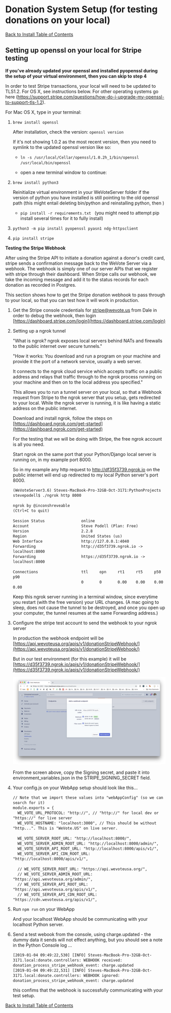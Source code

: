 # Donation System Setup (for testing donations on your local)

[Back to Install Table of Contents](README_API_INSTALL.md)


## Setting up openssl on your local for Stripe testing

**If you've already updated your openssl and installed pyopenssl during the setup of your virtual environment, then you can skip to step 4**

In order to test Stripe transactions, your local will need to be updated to TLS1.2. For OS X, see instructions below.
For other operating systems go here (https://support.stripe.com/questions/how-do-i-upgrade-my-openssl-to-support-tls-1.2). 

For Mac OS X, type in your terminal:

1. `brew install openssl`

   After installation, check the version: `openssl version`
   
   If it's not showing 1.0.2 as the most recent version, then you need to symlink to the updated openssl version like so:
    
   * `ln -s /usr/local/Cellar/openssl/1.0.2h_1/bin/openssl /usr/local/bin/openssl `
   
   * open a new terminal window to continue:
   
2. `brew install python3`

	Reinitialize virtual environment in your WeVoteServer folder if the version of python you have installed is still
	pointing to the old openssl path (this might entail deleting bin/python and reinstalling python, then )
	 
	* `pip install -r requirements.txt ` (you might need to attempt pip install several times for it to fully install)
	
3. `python3 -m pip install pyopenssl pyasn1 ndg-httpsclient` 

4. `pip install stripe`


**Testing the Stripe Webhook**

After using the Stripe API to initiate a donation against a donor's credit card, stripe sends a confirmation message back 
to the WeVote Server via a webhook.  The webhook is simply one of our server APIs that we register with
stripe through their dashboard.  When Stripe calls our webhook, we take the incoming message and add it to the status 
records for each donation as recorded in Postgres.

This section shows how to get the Stripe donation webhook to pass through to your local, so that you can test how it will 
work in production.

1. Get the Stripe console credentials for stripe@wevote.us from Dale in order to debug the webhook, then login 
    [https://dashboard.stripe.com/login](https://dashboard.stripe.com/login)

1. Setting up a ngrok tunnel

    "What is ngrok? ngrok exposes local servers behind NATs and firewalls to the public internet over secure tunnels."

    "How it works: You download and run a program on your machine and provide it the port of a network service, usually a 
web server.

    It connects to the ngrok cloud service which accepts traffic on a public address and relays that traffic through to the 
ngrok process running on your machine and then on to the local address you specified."

    This allows you to run a tunnel server on your local, so that a Webhook request from Stripe to the ngrok server that you setup, gets redirected to your local.  While the ngrok server is running, it is like having a static address on the 
public internet.

    Download and install ngrok, follow the steps on [https://dashboard.ngrok.com/get-started](https://dashboard.ngrok.com/get-started)

    For the testing that we will be doing with Stripe, the free ngrok account is all you need.

    Start ngrok on the same port that your Python/Django local server is running on, in my example port 8000.

    So in my example any http request to http://df35f3739.ngrok.io on the public internet will end up redirected to my local
Python server's port 8000.

    ```
    (WeVoteServer3.6) Steves-MacBook-Pro-32GB-Oct-3171:PythonProjects stevepodell$ ./ngrok http 8000
    
    ngrok by @inconshreveable                                                                                                                                                                                                                                   (Ctrl+C to quit)
                                                                                                                                                                                                                                                                                
    Session Status                online                                                                                                                                                                                                                                        
    Account                       Steve Podell (Plan: Free)                                                                                                                                                                                                                     
    Version                       2.2.8                                                                                                                                                                                                                                         
    Region                        United States (us)                                                                                                                                                                                                                            
    Web Interface                 http://127.0.0.1:4040                                                                                                                                                                                                                         
    Forwarding                    http://d35f3739.ngrok.io -> localhost:8000                                                                                                                                                                                                    
    Forwarding                    https://d35f3739.ngrok.io -> localhost:8000                                                                                                                                                                                                   
                                                                                                                                                                                                                                                                                
    Connections                   ttl     opn     rt1     rt5     p50     p90                                                                                                                                                                                                   
                                  0       0       0.00    0.00    0.00    0.00     
    
     ```

    Keep this ngrok server running in a terminal window, since everytime you restart (with the free version) 
    your URL changes.  (A mac going to sleep, does not cause the tunnel to be destroyed, and once you
    open up your computer, the tunnel resumes at the same Forwarding address.)

1. Configure the stripe test account to send the webhook to your ngrok server

    In production the webhook endpoint will be [https://api.wevoteusa.org/apis/v1/donationStripeWebhook/](https://api.wevoteusa.org/apis/v1/donationStripeWebhook/)

    But in our test environment (for this example) it will be [https://d35f3739.ngrok.io/apis/v1/donationStripeWebhook/](https://d35f3739.ngrok.io/apis/v1/donationStripeWebhook/)

    ![ScreenShot](images/StripeAddTestEndpoint.png)

    From the screen above, copy the Signing secret, and paste it into environment_variables.json in the STRIPE_SIGNING_SECRET field.

1.  Your config.js on your WebApp setup should look like this...

    ```
    // Note that we import these values into "webAppConfig" (so we can search for it)
    module.exports = {
      WE_VOTE_URL_PROTOCOL: "http://", // "http://" for local dev or "https://" for live server
      WE_VOTE_HOSTNAME: "localhost:3000", // This should be without "http...". This is "WeVote.US" on live server.
    
      WE_VOTE_SERVER_ROOT_URL: "http://localhost:8000/",
      WE_VOTE_SERVER_ADMIN_ROOT_URL: "http://localhost:8000/admin/",
      WE_VOTE_SERVER_API_ROOT_URL: "http://localhost:8000/apis/v1/",
      WE_VOTE_SERVER_API_CDN_ROOT_URL: "http://localhost:8000/apis/v1/",
    
      // WE_VOTE_SERVER_ROOT_URL: "https://api.wevoteusa.org/",
      // WE_VOTE_SERVER_ADMIN_ROOT_URL: "https://api.wevoteusa.org/admin/",
      // WE_VOTE_SERVER_API_ROOT_URL: "https://api.wevoteusa.org/apis/v1/",
      // WE_VOTE_SERVER_API_CDN_ROOT_URL: "https://cdn.wevoteusa.org/apis/v1/",
    ```

1. Run `npm run` on your WebApp

    And your localhost WebApp should be communicating with your localhost Python server.

1.  Send a test webook from the console, using charge.updated - the dummy data it sends will not effect anything, but you should see
a note in the Python Console log ...

    ```
    [2019-01-04 09:49:22,530] [INFO] Steves-MacBook-Pro-32GB-Oct-3171.local:donate.controllers: WEBHOOK received: donation_process_stripe_webhook_event: charge.updated
    [2019-01-04 09:49:22,531] [INFO] Steves-MacBook-Pro-32GB-Oct-3171.local:donate.controllers: WEBHOOK ignored: donation_process_stripe_webhook_event: charge.updated
    ```

    this confims that the webhook is successfully communicating with your test setup.


[Back to Install Table of Contents](README_API_INSTALL.md)
 
